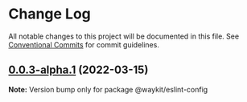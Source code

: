 # Change Log

All notable changes to this project will be documented in this file.
See [Conventional Commits](https://conventionalcommits.org) for commit guidelines.

## [0.0.3-alpha.1](https://github.com/nefayran/Way/compare/@waykit/eslint-config@0.0.3-alpha.0...@waykit/eslint-config@0.0.3-alpha.1) (2022-03-15)

**Note:** Version bump only for package @waykit/eslint-config

